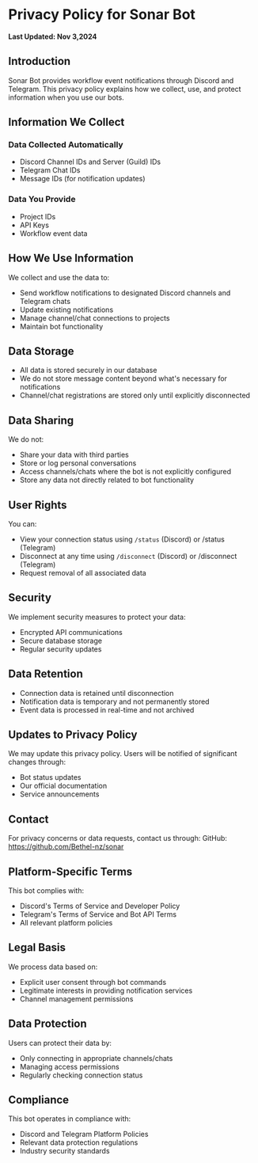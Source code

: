 # Privacy Policy for Sonar Bot

**Last Updated: Nov 3,2024**

## Introduction

Sonar Bot provides workflow event notifications through Discord and Telegram. This privacy policy explains how we collect, use, and protect information when you use our bots.

## Information We Collect

### Data Collected Automatically

- Discord Channel IDs and Server (Guild) IDs
- Telegram Chat IDs
- Message IDs (for notification updates)

### Data You Provide

- Project IDs
- API Keys
- Workflow event data

## How We Use Information

We collect and use the data to:

- Send workflow notifications to designated Discord channels and Telegram chats
- Update existing notifications
- Manage channel/chat connections to projects
- Maintain bot functionality

## Data Storage

- All data is stored securely in our database
- We do not store message content beyond what's necessary for notifications
- Channel/chat registrations are stored only until explicitly disconnected

## Data Sharing

We do not:

- Share your data with third parties
- Store or log personal conversations
- Access channels/chats where the bot is not explicitly configured
- Store any data not directly related to bot functionality

## User Rights

You can:

- View your connection status using `/status` (Discord) or /status (Telegram)
- Disconnect at any time using `/disconnect` (Discord) or /disconnect (Telegram)
- Request removal of all associated data

## Security

We implement security measures to protect your data:

- Encrypted API communications
- Secure database storage
- Regular security updates

## Data Retention

- Connection data is retained until disconnection
- Notification data is temporary and not permanently stored
- Event data is processed in real-time and not archived

## Updates to Privacy Policy

We may update this privacy policy. Users will be notified of significant changes through:

- Bot status updates
- Our official documentation
- Service announcements

## Contact

For privacy concerns or data requests, contact us through:
GitHub: <https://github.com/Bethel-nz/sonar>

## Platform-Specific Terms

This bot complies with:

- Discord's Terms of Service and Developer Policy
- Telegram's Terms of Service and Bot API Terms
- All relevant platform policies

## Legal Basis

We process data based on:

- Explicit user consent through bot commands
- Legitimate interests in providing notification services
- Channel management permissions

## Data Protection

Users can protect their data by:

- Only connecting in appropriate channels/chats
- Managing access permissions
- Regularly checking connection status

## Compliance

This bot operates in compliance with:

- Discord and Telegram Platform Policies
- Relevant data protection regulations
- Industry security standards
